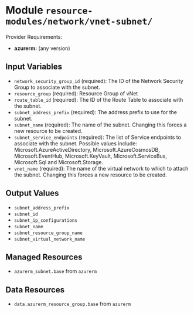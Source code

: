 
# Module `resource-modules/network/vnet-subnet/`

Provider Requirements:
* **azurerm:** (any version)

## Input Variables
* `network_security_group_id` (required): The ID of the Network Security Group to associate with the subnet.
* `resource_group` (required): Resource Group of vNet
* `route_table_id` (required): The ID of the Route Table to associate with the subnet.
* `subnet_address_prefix` (required): The address prefix to use for the subnet.
* `subnet_name` (required): The name of the subnet. Changing this forces a new resource to be created.
* `subnet_service_endpoints` (required): The list of Service endpoints to associate with the subnet. Possible values include: Microsoft.AzureActiveDirectory, Microsoft.AzureCosmosDB, Microsoft.EventHub, Microsoft.KeyVault, Microsoft.ServiceBus, Microsoft.Sql and Microsoft.Storage.
* `vnet_name` (required): The name of the virtual network to which to attach the subnet. Changing this forces a new resource to be created.

## Output Values
* `subnet_address_prefix`
* `subnet_id`
* `subnet_ip_configurations`
* `subnet_name`
* `subnet_resource_group_name`
* `subnet_virtual_network_name`

## Managed Resources
* `azurerm_subnet.base` from `azurerm`

## Data Resources
* `data.azurerm_resource_group.base` from `azurerm`

